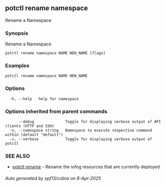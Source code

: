 ## potctl rename namespace

Rename a Namespace

### Synopsis

Rename a Namespace

```
potctl rename namespace NAME NEW_NAME [flags]
```

### Examples

```
potctl rename namespace NAME NEW_NAME
```

### Options

```
  -h, --help   help for namespace
```

### Options inherited from parent commands

```
      --debug              Toggle for displaying verbose output of API clients (HTTP and SSH)
  -n, --namespace string   Namespace to execute respective command within (default "default")
  -v, --verbose            Toggle for displaying verbose output of potctl
```

### SEE ALSO

* [potctl rename](potctl_rename.md)	 - Rename the iofog resources that are currently deployed

###### Auto generated by spf13/cobra on 8-Apr-2025
